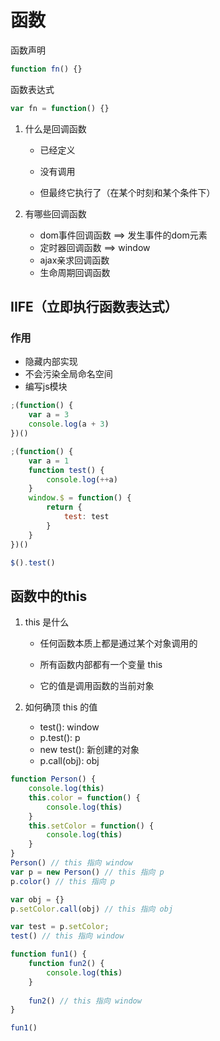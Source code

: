 # 函数

函数声明

```js
function fn() {}
```



函数表达式

```js
var fn = function() {}
```



1. 什么是回调函数

   * 已经定义

   * 没有调用

   * 但最终它执行了（在某个时刻和某个条件下）

2. 有哪些回调函数

   * dom事件回调函数 ==> 发生事件的dom元素
   * 定时器回调函数 ==> window
   * ajax亲求回调函数
   * 生命周期回调函数

## IIFE（立即执行函数表达式）

### 作用

* 隐藏内部实现
* 不会污染全局命名空间
* 编写js模块

```js
;(function() {
	var a = 3
	console.log(a + 3)
})()
```

```js
;(function() {
	var a = 1
	function test() {
		console.log(++a)
	}
	window.$ = function() {
		return {
			test: test
		}
	}
})()

$().test()
```

## 函数中的this

1. this 是什么

   * 任何函数本质上都是通过某个对象调用的

   * 所有函数内部都有一个变量 this
   * 它的值是调用函数的当前对象

2. 如何确顶 this 的值

   * test(): window
   * p.test(): p
   * new test(): 新创建的对象
   * p.call(obj): obj

```js
function Person() {
	console.log(this)
	this.color = function() {
		console.log(this)
	}
    this.setColor = function() {
		console.log(this)
	}
}
Person() // this 指向 window
var p = new Person() // this 指向 p
p.color() // this 指向 p

var obj = {}
p.setColor.call(obj) // this 指向 obj

var test = p.setColor;
test() // this 指向 window

function fun1() {
    function fun2() {
        console.log(this)
    }
    
    fun2() // this 指向 window
}

fun1()
```